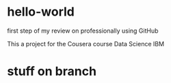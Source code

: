 # hello-world
first step of my review on professionally using GitHub

This a project for the Cousera course Data Science IBM
# stuff on branch
